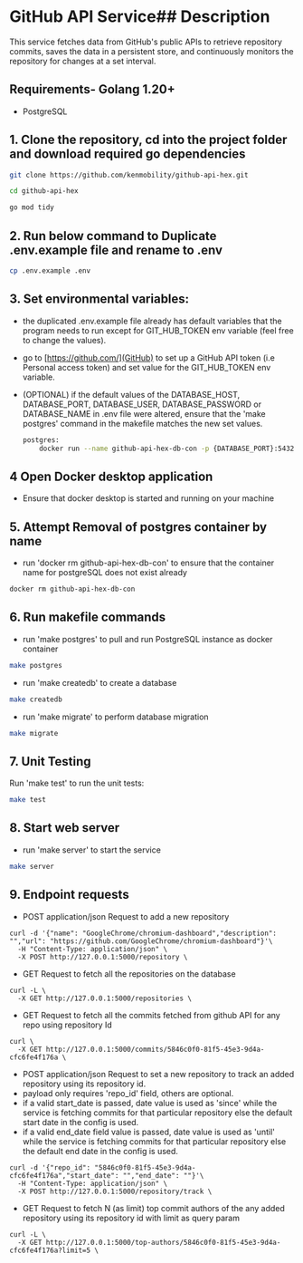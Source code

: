 # GitHub API Service## Description

This service fetches data from GitHub's public APIs to retrieve repository commits, saves the data in a persistent store, and continuously monitors the repository for changes at a set interval.

## Requirements- Golang 1.20+
- PostgreSQL

## 1. Clone the repository, cd into the project folder and download required go dependencies
```bash
git clone https://github.com/kenmobility/github-api-hex.git
```
```bash
cd github-api-hex
```
```bash
go mod tidy
```
## 2. Run below command to Duplicate .env.example file and rename to .env
```bash
cp .env.example .env
```

## 3. Set environmental variables:
- the duplicated .env.example file already has default variables that the program needs to run except for GIT_HUB_TOKEN env variable (feel free to change the values).
- go to [https://github.com/](GitHub) to set up a GitHub API token (i.e Personal access token) and set value for the GIT_HUB_TOKEN env variable.

- (OPTIONAL) if the default values of the DATABASE_HOST, DATABASE_PORT, DATABASE_USER, DATABASE_PASSWORD or DATABASE_NAME in .env file were altered, ensure that the 'make postgres' command in the makefile matches the new set values.
  ```bash
  postgres: 
	  docker run --name github-api-hex-db-con -p {DATABASE_PORT}:5432 -e POSTGRES_USER={DATABASE_USER} -e POSTGRES_PASSWORD={DATABASE_PASSWORD} -d postgres:14-alpine
  ```

## 4 Open Docker desktop application
- Ensure that docker desktop is started and running on your machine 

## 5. Attempt Removal of postgres container by name
- run 'docker rm github-api-hex-db-con' to ensure that the container name for postgreSQL does not exist already
```bash
docker rm github-api-hex-db-con
``` 

## 6. Run makefile commands 
- run 'make postgres' to pull and run PostgreSQL instance as docker container
```bash
make postgres
```
- run 'make createdb' to create a database
```bash
make createdb
```
- run 'make migrate' to perform database migration
```bash
make migrate
```

## 7. Unit Testing

Run 'make test' to run the unit tests:
```bash
make test
```
## 8. Start web server
- run 'make server' to start the service
```bash
make server
```

## 9. Endpoint requests
- POST application/json Request to add a new repository
``` 
curl -d '{"name": "GoogleChrome/chromium-dashboard","description": "","url": "https://github.com/GoogleChrome/chromium-dashboard"}'\
  -H "Content-Type: application/json" \
  -X POST http://127.0.0.1:5000/repository \
```

- GET Request to fetch all the repositories on the database
```
curl -L \
  -X GET http://127.0.0.1:5000/repositories \
```

- GET Request to fetch all the commits fetched from github API for any repo using repository Id 
```
curl \
  -X GET http://127.0.0.1:5000/commits/5846c0f0-81f5-45e3-9d4a-cfc6fe4f176a \
```

- POST application/json Request to set a new repository to track an added repository using its repository id. 
- payload only requires 'repo_id' field, others are optional.
- if a valid start_date is passed, date value is used as 'since' while the service is fetching commits for that particular repository else the default start date in the config is used.
- if a valid end_date field value is passed, date value is used as 'until' while the service is fetching commits for that particular repository else the default end date in the config is used.
``` 
curl -d '{"repo_id": "5846c0f0-81f5-45e3-9d4a-cfc6fe4f176a","start_date": "","end_date": ""}'\
  -H "Content-Type: application/json" \
  -X POST http://127.0.0.1:5000/repository/track \
```

- GET Request to fetch N (as limit) top commit authors of the any added repository using its repository id with limit as query param
```
curl -L \
  -X GET http://127.0.0.1:5000/top-authors/5846c0f0-81f5-45e3-9d4a-cfc6fe4f176a?limit=5 \
```
  
